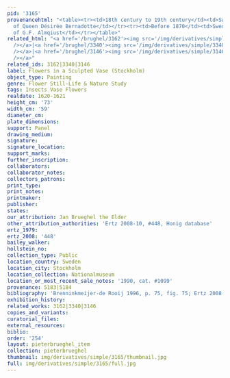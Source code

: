 ```yaml
---
pid: '3165'
provenancehtml: "<table><tr><td>18th century to 19th century</td><td>Sweden</td><td>Collection
  of Queen Désirée Bernadotte</td></tr><tr><td>Before 1870</td><td>Sweden Stockholm</td><td>Collection
  of G.F. Almqiust</td></tr></table>"
related_html: "<a href='/brughel/3162'><img src='/img/derivatives/simple/3162/thumbnail.jpg'
  /></a>|<a href='/brughel/3340'><img src='/img/derivatives/simple/3340/thumbnail.jpg'
  /></a>|<a href='/brughel/3146'><img src='/img/derivatives/simple/3146/thumbnail.jpg'
  /></a>"
related_ids: 3162|3340|3146
label: Flowers in a Sculpted Vase (Stockholm)
object_type: Painting
genre: Flower Still-Life & Nature Study
tags: Insects Vase Flowers
realdate: 1620-1621
height_cm: '73'
width_cm: '59'
diameter_cm:
plate_dimensions:
support: Panel
drawing_medium:
signature:
signature_location:
support_marks:
further_inscription:
collaborators:
collaborator_notes:
collectors_patrons:
print_type:
print_notes:
printmaker:
publisher:
states:
our_attribution: Jan Brueghel the Elder
other_attribution_authorities: 'Ertz 2008-10, #448, Honig database'
ertz_1979:
ertz_2008: '448'
bailey_walker:
hollstein_no:
collection_type: Public
location_country: Sweden
location_city: Stockholm
location_collection: Nationalmuseum
location_or_most_recent_sale_notes: '1990, cat. #1099'
provenance: 5183|5184
bibliography: 'Brenninkmeijer-de Rooij 1996, p. 75, fig. 75; Ertz 2008-10, cat. #448'
exhibition_history:
related_works: 3162|3340|3146
copies_and_variants:
curatorial_files:
external_resources:
biblio:
order: '254'
layout: pieterbrueghel_item
collection: pieterbrueghel
thumbnail: img/derivatives/simple/3165/thumbnail.jpg
full: img/derivatives/simple/3165/full.jpg
---
```

